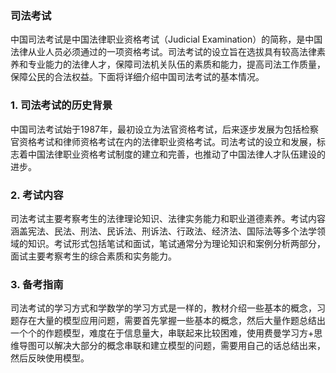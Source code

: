 ### 司法考试



中国司法考试是中国法律职业资格考试（Judicial Examination）的简称，是中国法律从业人员必须通过的一项资格考试。司法考试的设立旨在选拔具有较高法律素养和专业能力的法律人才，保障司法机关队伍的素质和能力，提高司法工作质量，保障公民的合法权益。下面将详细介绍中国司法考试的基本情况。

### 1. 司法考试的历史背景

中国司法考试始于1987年，最初设立为法官资格考试，后来逐步发展为包括检察官资格考试和律师资格考试在内的法律职业资格考试。司法考试的设立和发展，标志着中国法律职业资格考试制度的建立和完善，也推动了中国法律人才队伍建设的进步。

### 2. 考试内容

司法考试主要考察考生的法律理论知识、法律实务能力和职业道德素养。考试内容涵盖宪法、民法、刑法、民诉法、刑诉法、行政法、经济法、国际法等多个法学领域的知识。考试形式包括笔试和面试，笔试通常分为理论知识和案例分析两部分，面试主要考察考生的综合素质和实务能力。

### 3. 备考指南

司法考试的学习方式和学数学的学习方式是一样的，教材介绍一些基本的概念，习题存在大量的模型应用问题，需要首先掌握一些基本的概念，然后大量作题总结出一个个的作题模型，难度在于信息量大，串联起来比较困难，使用费曼学习方+思维导图可以解决大部分的概念串联和建立模型的问题，需要用自己的话总结出来，然后反映使用模型。